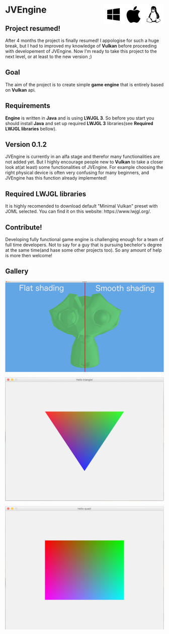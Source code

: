 # JVEngine <img align="right" src = "other_resources/supported_systems.png" width="192" height="64"/> 

<h2>Project resumed!</h2>
<p>After 4 months the project is finally resumed! I appologise for such a huge break, but I had to improved my knowledge of <b>Vulkan</b> before proceeding with developement of JVEngine. Now I'm ready to take this project to the next level, or at least to the new version ;)</p>
<h2>Goal</h2>
<p>The aim of the project is to create simple <b>game engine</b> that is entirely based on <b>Vulkan</b> api.</p>
<h2>Requirements</h2>
<p><b>Engine</b> is written in <b>Java</b> and is using <b>LWJGL 3</b>. So before you start you should install <b>Java</b> and set up required <b>LWJGL 3</b> libraries(see <b>Required LWJGL libraries</b> bellow).</p>

<h2>Version 0.1.2</h2>
<p>JVEngine is currently in an alfa stage and therefor many functionalities are not added yet. But I highly encourage people new to <b>Vulkan</b> to take a closer look at(at least) some functionalities of JVEngine. For example choosing the right physical device is often very confusing for many beginners, and JVEngine has this function already implemented!</p>

<h2>Required LWJGL libraries</h2>
<p> It is highly recomended to download default "Minimal Vulkan" preset with JOML selected. You can find it on this website:
https://www.lwjgl.org/. </p>

<h2>Contribute!</h2>
<p>Developing fully functional game engine is challenging enough for a team of full time developers. Not to say for a guy that is pursuing bechelor's degree at the same time(and hase some other projects too). So any amount of help is more then welcome!</p>

<h2>Gallery</h2>

![triangle_git](other_resources/suzanne.jpg)

![triangle_git](other_resources/triangle_git.jpg)

![triangle_git](other_resources/quad_git.jpg)
